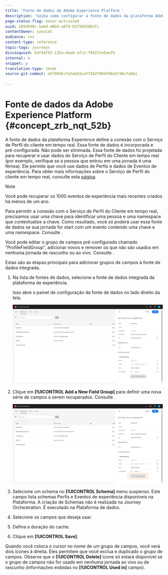 ```yaml
---
title: 'Fonte de dados da Adobe Experience Platform '
description: 'Saiba como configurar a fonte de dados da plataforma Adobe Experience '
page-status-flag: never-activated
uuid: 269d590c-5a6d-40b9-a879-02f5033863fc
contentOwner: sauviat
audience: rns
content-type: reference
topic-tags: journeys
discoiquuid: 5df34f55-135a-4ea8-afc2-f9427ce5ae7b
internal: n
snippet: y
translation-type: tm+mt
source-git-commit: e579936cfe5eb43caf72627004f98a5746c7abb1

---
```



# Fonte de dados da Adobe Experience Platform {#concept_zrb_nqt_52b}

A fonte de dados da plataforma Experience define a conexão com o Serviço de Perfil do cliente em tempo real. Essa fonte de dados é incorporada e pré-configurada. Não pode ser eliminada. Essa fonte de dados foi projetada para recuperar e usar dados do Serviço de Perfil do Cliente em tempo real (por exemplo, verifique se a pessoa que entrou em uma jornada é uma fêmea). Ele permite que você use dados de Perfis e dados de Eventos de experiência. Para obter mais informações sobre o Serviço de Perfil do cliente em tempo real, consulte esta [página](https://docs.adobe.com/content/help/en/experience-platform/profile/home.html).

>[!NOTE]
>
>Você pode recuperar os 1000 eventos de experiência mais recentes criados há menos de um ano.

Para permitir a conexão com o Serviço de Perfil do Cliente em tempo real, precisamos usar uma chave para identificar uma pessoa e uma namespace que contextualize a chave. Como resultado, você só poderá usar essa fonte de dados se sua jornada for start com um evento contendo uma chave e uma namespace. Consulte [](../building-journeys/journey.md).

Você pode editar o grupo de campos pré-configurado chamado &quot;ProfileFieldGroup&quot;, adicionar novos e remover os que não são usados em nenhuma jornada de rascunho ou ao vivo. Consulte [](../datasource/field-groups.md).

Estas são as etapas principais para adicionar grupos de campos à fonte de dados integrada.

1. Na lista de fontes de dados, selecione a fonte de dados integrada da plataforma de experiência.

   Isso abre o painel de configuração da fonte de dados no lado direito da tela.

   ![](../assets/journey23.png)

1. Clique em **[!UICONTROL Add a New Field Group]** para definir uma nova série de campos a serem recuperados. Consulte [](../datasource/field-groups.md).

   ![](../assets/journey24.png)

1. Selecione um schema no **[!UICONTROL Schema]** menu suspenso. Este campo lista schemas Perfis e Eventos de experiência disponíveis na Plataforma. A criação de Schemas não é realizada na Journey Orchestration. É executado na Plataforma de dados.
1. Selecione os campos que deseja usar.
1. Defina a duração do cache.
1. Clique em **[!UICONTROL Save]**.

Quando você coloca o cursor no nome de um grupo de campos, você verá dois ícones à direita. Eles permitem que você exclua e duplicado o grupo de campos. Observe que o **[!UICONTROL Delete]** ícone só estará disponível se o grupo de campos não for usado em nenhuma jornada ao vivo ou de rascunho (informações exibidas no **[!UICONTROL Used in]** campo).
